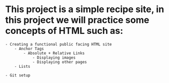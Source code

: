 # This project is a simple recipe site, in this project we will practice some concepts of HTML such as:

	- Creating a functional public facing HTML site
		- Anchor Tags
			- Absolute + Relative Links
				- Displaying images
				- Displaying other pages
		- Lists
	
	- Git setup
		
